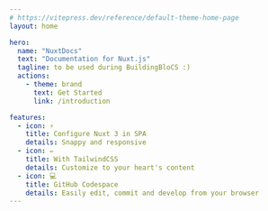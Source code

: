 ```yaml
---
# https://vitepress.dev/reference/default-theme-home-page
layout: home

hero:
  name: "NuxtDocs"
  text: "Documentation for Nuxt.js"
  tagline: to be used during BuildingBloCS :)
  actions:
    - theme: brand
      text: Get Started
      link: /introduction

features:
  - icon: ⚡
    title: Configure Nuxt 3 in SPA
    details: Snappy and responsive
  - icon: ✏️
    title: With TailwindCSS
    details: Customize to your heart's content
  - icon: 💻
    title: GitHub Codespace
    details: Easily edit, commit and develop from your browser
---
```


